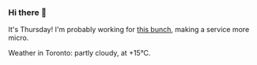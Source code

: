 ### Hi there :wave:

It's Thursday! I'm probably working for [this bunch](https://github.com/kohofinancial), making a service more micro.

Weather in Toronto: partly cloudy, at +15°C.
